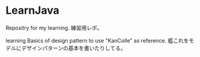 # LearnJava
Repositry for my learning.
練習用レポ。

learning Basics of design pattern to use "KanColle" as reference.
艦これをモデルにデザインパターンの基本を書いたりしてる。
